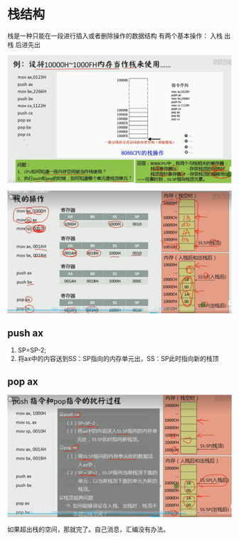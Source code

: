 # 栈结构
栈是一种只能在一段进行插入或者删除操作的数据结构
有两个基本操作：
    入栈
    出栈
后进先出




![**Alt text**](image-5.png)

![Alt text](image-6.png)

## push ax
1. SP=SP-2;
2. 将ax中的内容送到SS：SP指向的内存单元出，SS：SP此时指向新的栈顶
   
## pop ax
   ![Alt text](image-7.png)

如果超出栈的空间，那就完了。自己消息，汇编没有办法。